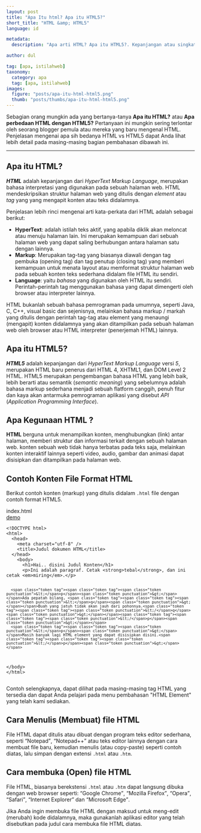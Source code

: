 ```yaml
---
layout: post
title: "Apa Itu html? Apa itu HTML5?"
short_title: "HTML &amp; HTML5"
language: id

metadata:
  description: "Apa arti HTML? Apa itu HTML5?. Kepanjangan atau singkatan dari HTML itu apa sih? dan apa kegunaannya?"

author: dul

tag: [apa, istilahweb]
taxonomy:
  category: apa
  tag: [apa, istilahweb]
images:
  figure: "posts/apa-itu-html-html5.png"
  thumb: "posts/thumbs/apa-itu-html-html5.png"
---
```

<p class="lead">Sebagian orang mungkin ada yang bertanya-tanya <strong>Apa itu HTML?</strong> atau <strong>Apa perbedaan HTML dengan HTML5?</strong> Pertanyaan ini mungkin sering terlontar oleh seorang blogger pemula atau mereka yang baru mengenal HTML. Penjelasan mengenai apa sih bedanya HTML vs HTML5 dapat Anda lihat lebih detail pada masing-masing bagian pembahasan dibawah ini.</p>

<hr>
<article>
<h2 class="title-sub bd-primary bd-left bd-left-only">Apa itu HTML?</h2>
  <div class="dul-callout dul-callout-success">
<p>
<dfn><strong>HTML</strong></dfn> adalah kepanjangan dari <em lang="en">HyperText Markup Language</em>, merupakan bahasa interpretasi yang digunakan pada sebuah halaman web. HTML mendeskripsikan struktur halaman web yang ditulis dengan <em>element</em> atau <em>tag</em> yang yang mengapit konten atau teks didalamnya.
</p>
<p>Penjelasan lebih rinci mengenai arti kata-perkata dari HTML adalah sebagai berikut:</p>
<ul>
  <li><strong>HyperText</strong>: adalah istilah teks aktif, yang apabila diklik akan meloncat atau menuju halaman lain. Ini merupakan kemampuan dari sebuah halaman web yang dapat saling berhubungan antara halaman satu dengan lainnya.</li>
  <li><strong>Markup</strong>: Merupakan tag-tag yang biasanya diawali dengan tag pembuka (opening tag) dan tag penutup (closing tag) yang memberi kemampuan untuk menata layout atau memformat struktur halaman web pada sebuah konten teks sederhana didalam file HTML itu sendiri.</li>
  <li><strong>Language</strong>: yaitu <em>bahasa</em> yang digunakan oleh HTML itu sendiri. Perintah-perintah tag menggunakan bahasa yang dapat dimengerti oleh browser atau interpreter lainnya.</li>
</ul>
<p>HTML bukanlah sebuah bahasa pemrograman pada umumnya, seperti Java, C, C++, visual basic dan sejenisnya, melainkan bahasa markup / markah yang ditulis dengan perintah tag-tag atau element yang menaungi (mengapit) konten didalamnya yang akan ditampilkan pada sebuah halaman web oleh browser atau HTML interpreter (penerjemah HTML) lainnya.</p>
  </div>
</article>
<article>
<h2 class="title-sub bd-primary bd-left bd-left-only">Apa itu HTML5?</h2>
  <div class="dul-callout dul-callout-danger">
    <p>
     <dfn><strong>HTML5</strong></dfn> adalah kepanjangan dari <em lang="en">HyperText Markup Language</em> versi <em>5</em>, merupakan HTML baru penerus dari HTML 4, XHTML1, dan DOM Level 2 HTML. HTML5 merupakan pengembangan bahasa HTML yang lebih baik, lebih berarti atau semantik (<em lang="en">semantic meaning</em>) yang sebelumnya adalah bahasa markup sederhana menjadi sebuah flatform canggih, penuh fitur dan kaya akan antarmuka pemrograman aplikasi yang disebut <em>API</em> (<em lang="en">Application Programming Interface</em>).
    </p>
  </div>
</article>
<section>
<h2 class="title-sub bd-primary bd-left bd-left-only">Apa Kegunaan HTML ?</h2>
  <div class="">
    <p>
     <strong>HTML</strong> berguna untuk menampilkan konten, menghubungkan (link) antar halaman, memberi struktur dan informasi terkait dengan sebuah halaman web. konten sebuah web tidak hanya terbatas pada teks saja, melainkan konten interaktif lainnya seperti video, audio, gambar dan animasi dapat disisipkan dan ditampilkan pada halaman web.
    </p>
  </div>
</section>

<section>
<h2 class="title-sub bd-primary bd-left bd-left-only">Contoh Konten File Format HTML</h2>
<div class="dul-block">
  <p>Berikut contoh konten (markup) yang ditulis didalam <code>.html</code> file dengan contoh format HTML5.</p>
  <!-- custom-title -->
<div class="icard">
  <div class="icard-heading clearfix co-wh bg-pi2">
    <div class="icard-bar">
      <div class="icard-bar-left pull-left">
        <i class="fa fa-html" aria-hidden="true"></i>
        <span>index.html</span>
      </div>
      <div class="icard-bar-right pull-right">
        <a href="https://www.apacara.com/example/apa/arti/html-html5.html" target="_blank"><span>demo</span><i class="fa fa-external-link" role="button"></i></a>
      </div>
    </div>
  </div>
  <div class="icard-body icode itheme">
<pre class="prettyprint highlight max-height language-markup"><code data-language="html" class="html  language-markup"><span class="token doctype">&lt;!DOCTYPE html&gt;</span>
<span class="token tag"><span class="token tag"><span class="token punctuation">&lt;</span>html</span><span class="token punctuation">&gt;</span></span>
  <span class="token tag"><span class="token tag"><span class="token punctuation">&lt;</span>head</span><span class="token punctuation">&gt;</span></span>
    <span class="token tag"><span class="token tag"><span class="token punctuation">&lt;</span>meta</span> <span class="token attr-name">charset</span><span class="token attr-value"><span class="token punctuation">=</span><span class="token punctuation">"</span>utf-8<span class="token punctuation">"</span></span> <span class="token punctuation">/&gt;</span></span>
    <span class="token tag"><span class="token tag"><span class="token punctuation">&lt;</span>title</span><span class="token punctuation">&gt;</span></span>Judul dokumen HTML<span class="token tag"><span class="token tag"><span class="token punctuation">&lt;/</span>title</span><span class="token punctuation">&gt;</span></span>
  <span class="token tag"><span class="token tag"><span class="token punctuation">&lt;/</span>head</span><span class="token punctuation">&gt;</span></span>
    <span class="token tag"><span class="token tag"><span class="token punctuation">&lt;</span>body</span><span class="token punctuation">&gt;</span></span>
      <span class="token tag"><span class="token tag"><span class="token punctuation">&lt;</span>h1</span><span class="token punctuation">&gt;</span></span>Hai.. disini Judul Konten<span class="token tag"><span class="token tag"><span class="token punctuation">&lt;/</span>h1</span><span class="token punctuation">&gt;</span></span>
      <span class="token tag"><span class="token tag"><span class="token punctuation">&lt;</span>p</span><span class="token punctuation">&gt;</span></span>Ini adalah paragraf. Cetak <span class="token tag"><span class="token tag"><span class="token punctuation">&lt;</span>strong</span><span class="token punctuation">&gt;</span></span>tebal<span class="token tag"><span class="token tag"><span class="token punctuation">&lt;/</span>strong</span><span class="token punctuation">&gt;</span></span>, dan ini cetak <span class="token tag"><span class="token tag"><span class="token punctuation">&lt;</span>em</span><span class="token punctuation">&gt;</span></span>miring<span class="token tag"><span class="token tag"><span class="token punctuation">&lt;/</span>em</span><span class="token punctuation">&gt;</span></span>.<span class="token tag"><span class="token tag"><span class="token punctuation">&lt;/</span>p</span><span class="token punctuation">&gt;</span></span>

      <span class="token tag"><span class="token tag"><span class="token punctuation">&lt;</span>p</span><span class="token punctuation">&gt;</span></span>Ada pepatah bilang, <span class="token tag"><span class="token tag"><span class="token punctuation">&lt;</span>q</span><span class="token punctuation">&gt;</span></span>Buah yang jatuh tidak akan jauh dari pohonnya.<span class="token tag"><span class="token tag"><span class="token punctuation">&lt;/</span>q</span><span class="token punctuation">&gt;</span></span><span class="token tag"><span class="token tag"><span class="token punctuation">&lt;/</span>p</span><span class="token punctuation">&gt;</span></span>
      <span class="token tag"><span class="token tag"><span class="token punctuation">&lt;</span>p</span><span class="token punctuation">&gt;</span></span>Masih banyak lagi HTML element yang dapat disisipkan disini.<span class="token tag"><span class="token tag"><span class="token punctuation">&lt;/</span>p</span><span class="token punctuation">&gt;</span></span>
  <span class="token tag"><span class="token tag"><span class="token punctuation">&lt;/</span>body</span><span class="token punctuation">&gt;</span></span>
<span class="token tag"><span class="token tag"><span class="token punctuation">&lt;/</span>html</span><span class="token punctuation">&gt;</span></span></code>
</pre>
  </div>
</div>
  <p>Contoh selengkapnya, dapat dilihat pada masing-masing tag HTML yang tersedia dan dapat Anda pelajari pada menu pembahasan "HTML Element" yang telah kami sediakan.</p>
</div>
</section>

<section>
<h2 class="title-sub bd-primary bd-left bd-left-only">Cara Menulis (Membuat) file HTML</h2>
  <div class="dul-callout dul-callout-danger">
    <p>
      File HTML dapat ditulis atau dibuat dengan program teks editor sederhana, seperti <q>Notepad</q>, <q>Notepad++</q> atau teks editor lainnya dengan cara membuat file baru, kemudian menulis (atau copy-paste) seperti contoh diatas, lalu simpan dengan extensi <code>.html</code> atau <code>.htm</code>.
    </p>
  </div>
</section>

<section>
  <h2 class="title-sub bd-primary bd-left bd-left-only">Cara membuka (Open) file HTML</h2>
  <p>
    File HTML, biasanya berekstensi <code>.html</code> atau <code>.htm</code> dapat langsung dibuka dengan web browser seperti: <q>Google Chrome</q>, <q>Mozilla Firefox</q>, <q>Opera</q>, <q>Safari</q>, <q>Internet Explorer</q> dan <q>Microsoft Edge</q>.
  </p>
  <p>Jika Anda ingin membuka file HTML dengan maksud untuk meng-edit (merubah) kode didalamnya, maka gunakanlah aplikasi editor yang telah disebutkan pada judul cara membuka file HTML diatas.</p>
</section>